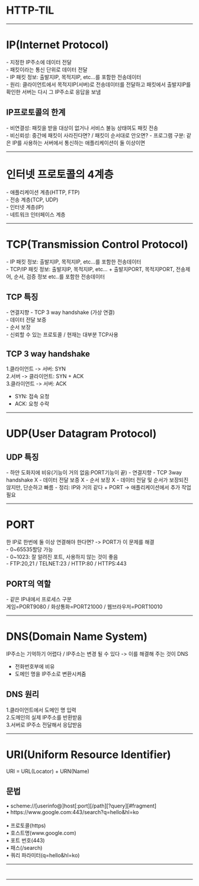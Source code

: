 # HTTP-TIL
-----------------------------------------------------------------------------------------
<h1>IP(Internet Protocol)</h1>
- 지정한 IP주소에 데이터 전달<br>
- 패킷이라는 통신 단위로 데이터 전달<br>
- IP 패킷 정보: 출발지IP, 목적지IP, etc...를 포함한 전송데이터<br>
- 원리: 클라이언트에서 목적지IP(서버)로 전송데이터를 전달하고 패킷에서 출발지IP를 확인한 서버는 다시 그 IP주소로 응답을 보냄<br>

<h2>IP프로토콜의 한계</h2>
- 비연결성: 패킷을 받을 대상이 없거나 서비스 불능 상태여도 패킷 전송<br>
- 비신뢰성: 중간에 패킷이 사라진다면? / 패킷이 순서대로 안오면?
- 프로그램 구분: 같은 IP를 사용하는 서버에서 통신하는 애플리케이션이 둘 이상이면

--------------------------------------------------------------------
<h1>인터넷 프로토콜의 4계층</h1>
- 애플리케이션 계층(HTTP, FTP)<br>
- 전송 계층(TCP, UDP)<br>
- 인터넷 계층(IP)<br>
- 네트워크 인터페이스 계층


--------------------------------------------------------------------
<h1>TCP(Transmission Control Protocol)</h1>
- IP 패킷 정보: 출발지IP, 목적지IP, etc...를 포함한 전송데이터<br>
- TCP/IP 패킷 정보: 출발지IP, 목적지IP, etc... + 출발지PORT, 목적지PORT, 전송제어, 순서, 검증 정보 etc..를 포함한 전송데이터<br>

<h2>TCP 특징</h2>
- 연결지향 - TCP 3 way handshake (가상 연결)<br>
- 데이터 전달 보증<br>
- 순서 보장<br>
- 신뢰할 수 있는 프로토콜 / 현재는 대부분 TCP사용

<h2>TCP 3 way handshake</h2>
1.클라이언트 -> 서버: SYN<br>
2.서버 -> 클라이언트: SYN + ACK<br>
3.클라이언트 -> 서버: ACK<br>

- SYN: 접속 요청<br>
- ACK: 요청 수락<br>

--------------------------------------------------------------------
<h1>UDP(User Datagram Protocol)</h1>

<h2>UDP 특징</h2>
- 하얀 도화지에 비유(기능이 거의 없음:PORT기능이 끝)
- 연결지향 - TCP 3way handshake X
- 데이터 전달 보증 X
- 순서 보장 X
- 데이터 전달 및 순서가 보장되진 않지만, 단순하고 빠름
- 정리: IP와 거의 같다 + PORT -> 애플리케이션에서 추가 작업 필요

--------------------------------------------------------------------
<h1>PORT</h1>
한 IP로 한번에 둘 이상 연결해야 한다면? -> PORT가 이 문제를 해결<br>
- 0~65535할당 가능<br>
- 0~1023: 잘 알려진 포트, 사용하지 않는 것이 좋음<br>
- FTP:20,21 / TELNET:23 / HTTP:80 / HTTPS:443<br>

<h2>PORT의 역할</h2>
- 같은 IP내에서 프로세스 구분<br>
게임=PORT9080 / 화상통화=PORT21000 / 웹브라우저=PORT10010

--------------------------------------------------------------------
<h1>DNS(Domain Name System)</h1>
IP주소는 기억하기 어렵다 / IP주소는 변경 될 수 있다 -> 이를 해결해 주는 것이 DNS<br>

- 전화번호부에 비유
- 도메인 명을 IP주소로 변환시켜줌

<h2>DNS 원리</h2>
1.클라이언트에서 도메인 명 입력<br>
2.도메인의 실제 IP주소를 반환받음<br>
3.서버로 IP주소 전달해서 응답받음

--------------------------------------------------------------------
<h1>URI(Uniform Resource Identifier)</h1>
URI = URL(Locator) + URN(Name)<br>

<h2>문법</h2>
• scheme://[userinfo@]host[:port][/path][?query][#fragment]<br>
• https://www.google.com:443/search?q=hello&hl=ko<br><br>
• 프로토콜(https)<br>
• 호스트명(www.google.com)<br>
• 포트 번호(443)<br>
• 패스(/search)<br>
• 쿼리 파라미터(q=hello&hl=ko)<br>

--------------------------------------------------------------------
<h1></h1>

--------------------------------------------------------------------
<h1></h1>

